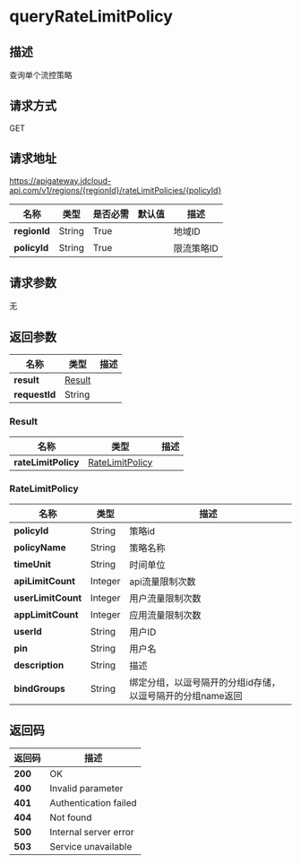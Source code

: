 # queryRateLimitPolicy


## 描述
查询单个流控策略

## 请求方式
GET

## 请求地址
https://apigateway.jdcloud-api.com/v1/regions/{regionId}/rateLimitPolicies/{policyId}

|名称|类型|是否必需|默认值|描述|
|---|---|---|---|---|
|**regionId**|String|True| |地域ID|
|**policyId**|String|True| |限流策略ID|

## 请求参数
无


## 返回参数
|名称|类型|描述|
|---|---|---|
|**result**|[Result](queryratelimitpolicy#result)| |
|**requestId**|String| |

### <div id="result">Result</div>
|名称|类型|描述|
|---|---|---|
|**rateLimitPolicy**|[RateLimitPolicy](queryratelimitpolicy#ratelimitpolicy)| |
### <div id="ratelimitpolicy">RateLimitPolicy</div>
|名称|类型|描述|
|---|---|---|
|**policyId**|String|策略id|
|**policyName**|String|策略名称|
|**timeUnit**|String|时间单位|
|**apiLimitCount**|Integer|api流量限制次数|
|**userLimitCount**|Integer|用户流量限制次数|
|**appLimitCount**|Integer|应用流量限制次数|
|**userId**|String|用户ID|
|**pin**|String|用户名|
|**description**|String|描述|
|**bindGroups**|String|绑定分组，以逗号隔开的分组id存储，以逗号隔开的分组name返回|

## 返回码
|返回码|描述|
|---|---|
|**200**|OK|
|**400**|Invalid parameter|
|**401**|Authentication failed|
|**404**|Not found|
|**500**|Internal server error|
|**503**|Service unavailable|
